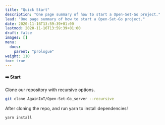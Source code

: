 ```yaml
---
title: "Quick Start"
description: "One page summary of how to start a Open-Set-Go project."
lead: "One page summary of how to start a Open-Set-Go project."
date: 2020-11-16T13:59:39+01:00
lastmod: 2020-11-16T13:59:39+01:00
draft: false
images: []
menu:
  docs:
    parent: "prologue"
weight: 110
toc: true
---
```


#### ➡️ Start

Clone our repository with recursive options.

```bash
git clone AgainIoT/Open-Set-Go_server --recursive
```

After cloning the repo, and run yarn to install dependencies!

```bash
yarn install
```
